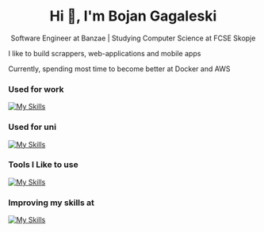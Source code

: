 <h1 align="center">Hi 👋, I'm Bojan Gagaleski</h1>

<p align="center">Software Engineer at Banzae | Studying Computer Science at FCSE Skopje</p>

<p>I like to build scrappers, web-applications and mobile apps</p>
<p>Currently, spending most time to become better at Docker and AWS</p>

### Used for work
[![My Skills](https://skillicons.dev/icons?i=javascript,typescript,nodejs,nest,docker,react,postgres,mongo,tailwind,css&theme=dark&perline=5)](https://skillicons.dev)

### Used for uni
[![My Skills](https://skillicons.dev/icons?i=java,cpp,c&theme=dark&perline=5)](https://skillicons.dev)

### Tools I Like to use
[![My Skills](https://skillicons.dev/icons?i=figma,github,gitlab,bash,git&theme=dark&perline=5)](https://skillicons.dev)

### Improving my skills at
[![My Skills](https://skillicons.dev/icons?i=docker,jenkins,linux,aws,arduino,python,k8s,azure&theme=dark&perline=5)](https://skillicons.dev)
